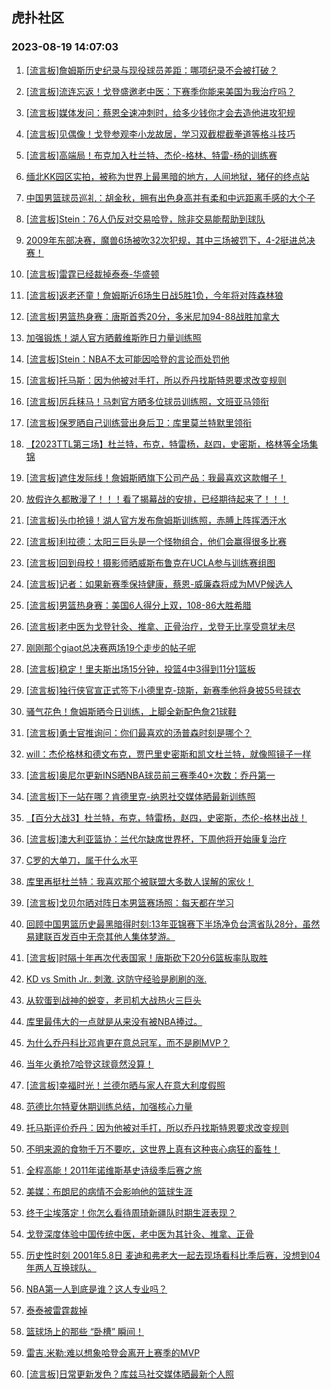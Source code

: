 ## 虎扑社区 
### 2023-08-19 14:07:03

1. [[流言板]詹姆斯历史纪录与现役球员差距：哪项纪录不会被打破？](https://bbs.hupu.com/61735075.html)

2. [[流言板]流连忘返！戈登盛邀老中医：下赛季你能来美国为我治疗吗？](https://bbs.hupu.com/61734841.html)

3. [[流言板]媒体发问：蔡恩全速冲刺时，给多少钱你才会去造他进攻犯规](https://bbs.hupu.com/61735319.html)

4. [[流言板]见偶像！戈登参观李小龙故居，学习双截棍截拳道等格斗技巧](https://bbs.hupu.com/61735968.html)

5. [[流言板]高端局！布克加入杜兰特、杰伦-格林、特雷-杨的训练赛](https://bbs.hupu.com/61734522.html)

6. [缅北KK园区实拍，被称为世界上最黑暗的地方，人间地狱，猪仔的终点站](https://bbs.hupu.com/61734564.html)

7. [中国男篮球员巡礼：胡金秋，拥有出色身高并有柔和中远距离手感的大个子](https://bbs.hupu.com/61734829.html)

8. [[流言板]Stein：76人仍反对交易哈登，除非交易能帮助到球队](https://bbs.hupu.com/61732797.html)

9. [2009年东部决赛，魔兽6场被吹32次犯规，其中三场被罚下，4-2挺进总决赛！](https://bbs.hupu.com/61732798.html)

10. [[流言板]雷霆已经裁掉泰泰-华盛顿](https://bbs.hupu.com/61732953.html)

11. [[流言板]返老还童！詹姆斯近6场生日战5胜1负，今年将对阵森林狼](https://bbs.hupu.com/61733784.html)

12. [[流言板]男篮热身赛：唐斯首秀20分，多米尼加94-88战胜加拿大](https://bbs.hupu.com/61732476.html)

13. [加强锻炼！湖人官方晒戴维斯昨日力量训练照](https://bbs.hupu.com/61732340.html)

14. [[流言板]Stein：NBA不太可能因哈登的言论而处罚他](https://bbs.hupu.com/61732863.html)

15. [[流言板]托马斯：因为他被对手打，所以乔丹找斯特恩要求改变规则](https://bbs.hupu.com/61733086.html)

16. [[流言板]厉兵秣马！马刺官方晒多位球员训练照，文班亚马领衔](https://bbs.hupu.com/61735362.html)

17. [[流言板]保罗晒自己训练营出身后卫：库里莫兰特默里领衔](https://bbs.hupu.com/61732546.html)

18. [【2023TTL第三场】杜兰特，布克，特雷杨，赵四，史密斯，格林等全场集锦](https://bbs.hupu.com/61734436.html)

19. [[流言板]遮住发际线！詹姆斯晒旗下公司产品：我最喜欢这款帽子！](https://bbs.hupu.com/61733237.html)

20. [放假许久都散漫了！！！看了揭幕战的安排，已经期待起来了！！！](https://bbs.hupu.com/61736302.html)

21. [[流言板]头巾抢镜！湖人官方发布詹姆斯训练照，赤膊上阵挥洒汗水](https://bbs.hupu.com/61732029.html)

22. [[流言板]利拉德：太阳三巨头是一个怪物组合，他们会赢得很多比赛](https://bbs.hupu.com/61732494.html)

23. [[流言板]回到母校！摄影师晒威斯布鲁克在UCLA参与训练赛组图](https://bbs.hupu.com/61734393.html)

24. [[流言板]记者：如果新赛季保持健康，蔡恩-威廉森将成为MVP候选人](https://bbs.hupu.com/61732741.html)

25. [[流言板]男篮热身赛：美国6人得分上双，108-86大胜希腊](https://bbs.hupu.com/61731374.html)

26. [[流言板]老中医为戈登针灸、推拿、正骨治疗，戈登无比享受意犹未尽](https://bbs.hupu.com/61731548.html)

27. [刚刚那个giaot总决赛两场19个走步的帖子呢](https://bbs.hupu.com/61734899.html)

28. [[流言板]稳定！里夫斯出场15分钟，投篮4中3得到11分1篮板](https://bbs.hupu.com/61731502.html)

29. [[流言板]独行侠官宣正式签下小德里克-琼斯，新赛季他将身披55号球衣](https://bbs.hupu.com/61732429.html)

30. [骚气花色！詹姆斯晒今日训练，上脚全新配色詹21球鞋](https://bbs.hupu.com/61732424.html)

31. [[流言板]勇士官推询问：你们最喜欢的汤普森时刻是哪个？](https://bbs.hupu.com/61734140.html)

32. [will：杰伦格林和德文布克，贾巴里史密斯和凯文杜兰特，就像照镜子一样](https://bbs.hupu.com/61732786.html)

33. [[流言板]奥尼尔更新INS晒NBA球员前三赛季40+次数：乔丹第一](https://bbs.hupu.com/61733948.html)

34. [[流言板]下一站在哪？肯德里克-纳恩社交媒体晒最新训练照](https://bbs.hupu.com/61734946.html)

35. [【百分大战3】杜兰特，布克，特雷杨，赵四，史密斯，杰伦-格林出战！](https://bbs.hupu.com/61734954.html)

36. [[流言板]澳大利亚篮协：兰代尔缺席世界杯，下周他将开始康复治疗](https://bbs.hupu.com/61735406.html)

37. [C罗的大单刀，属于什么水平](https://bbs.hupu.com/61732981.html)

38. [库里再挺杜兰特：我喜欢那个被联盟大多数人误解的家伙！](https://bbs.hupu.com/61734806.html)

39. [[流言板]戈贝尔晒对阵日本男篮赛场照：每天都在学习](https://bbs.hupu.com/61735090.html)

40. [回顾中国男篮历史最黑暗得时刻:13年亚锦赛下半场净负台湾省队28分，虽然易建联百发百中无奈其他人集体梦游。](https://bbs.hupu.com/61736186.html)

41. [[流言板]时隔十年再次代表国家！唐斯砍下20分6篮板率队取胜](https://bbs.hupu.com/61732519.html)

42. [KD vs Smith Jr.. 刺激. 这防守经验是刷刷的涨.](https://bbs.hupu.com/61735901.html)

43. [从软蛋到战神的蜕变，老司机大战热火三巨头](https://bbs.hupu.com/61736001.html)

44. [库里最伟大的一点就是从来没有被NBA捧过。](https://bbs.hupu.com/61735384.html)

45. [为什么乔丹科比邓肯更在意总冠军，而不是刷MVP？](https://bbs.hupu.com/61736305.html)

46. [当年火勇抢7哈登这球竟然没算！](https://bbs.hupu.com/61735151.html)

47. [[流言板]幸福时光！兰德尔晒与家人在意大利度假照](https://bbs.hupu.com/61735141.html)

48. [范德比尔特夏休期训练总结，加强核心力量](https://bbs.hupu.com/61732383.html)

49. [托马斯评价乔丹：因为他被对手打，所以乔丹找斯特恩要求改变规则](https://bbs.hupu.com/61733906.html)

50. [不明来源的食物千万不要吃，这世界上真有这种丧心病狂的畜牲！](https://bbs.hupu.com/61728789.html)

51. [全程高能！2011年诺维斯基史诗级季后赛之旅](https://bbs.hupu.com/61734576.html)

52. [美媒：布朗尼的病情不会影响他的篮球生涯](https://bbs.hupu.com/61734657.html)

53. [终于尘埃落定！你怎么看待周琦新疆队时期生涯表现？](https://bbs.hupu.com/61733388.html)

54. [戈登深度体验中国传统中医，老中医为其针灸、推拿、正骨](https://bbs.hupu.com/61728703.html)

55. [历史性时刻 2001年5.8日 麦迪和弗老大一起去现场看科比季后赛，没想到04年两人互换球队。](https://bbs.hupu.com/61735325.html)

56. [NBA第一人到底是谁？这人专业吗？](https://bbs.hupu.com/61736376.html)

57. [泰泰被雷霆裁掉](https://bbs.hupu.com/61731880.html)

58. [篮球场上的那些 “卧槽” 瞬间！](https://bbs.hupu.com/61735194.html)

59. [雷吉.米勒:难以想象哈登会离开上赛季的MVP](https://bbs.hupu.com/61735334.html)

60. [[流言板]日常更新发色？库兹马社交媒体晒最新个人照](https://bbs.hupu.com/61735021.html)


